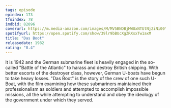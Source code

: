 ```yaml
---
tags: episode
epindex: 173
tfoindex: 78
imdbid: 82096
coverurl: https://m.media-amazon.com/images/M/MV5BNDBjMWUxNTUtNjZiNi00YzJhLTgzNzUtMTRiY2FkZmMzYTNjXkEyXkFqcGdeQXVyMTUzMDUzNTI3._V1_SX202_CR0,0,202,300_.jpg
spotifyurl: https://open.spotify.com/show/39lr9bBUcXgZRXsxTw1axM
title: "Das Boot"
releasedate: 1982
rating: "8.4"
---
```


It is 1942 and the German submarine fleet is heavily engaged in the so-called "Battle of the Atlantic" to harass and destroy British shipping. With better escorts of the destroyer class, however, German U-boats have begun to take heavy losses. "Das Boot" is the story of the crew of one such U-Boat, with the film examining how these submariners maintained their professionalism as soldiers and attempted to accomplish impossible missions, all the while attempting to understand and obey the ideology of the government under which they served.